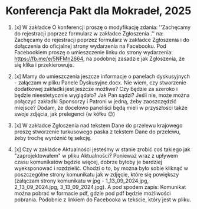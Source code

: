 # Konferencja Pakt dla Mokradeł, 2025

1. [x] W zakładce O konferencji proszę o modyfikację zdania: ''Zachęcamy do rejestracji poprzez formularz w zakładce Zgłoszenia .'' na:
    Zachęcamy do rejestracji poprzez formularz w zakładce Zgłoszenia i do dołączenia do oficjalnej strony wydarzenia na Facebooku.
    Pod Facebookiem proszę o umieszczenie linku do strony wydarzenia: https://fb.me/e/5NFMn2664, na podobnej zasadzie jak Zgłoszenia, że się klika i przekierowuje.

2. [x] Mamy do umieszczenia jeszcze informacje o panelach dyskusyjnych - załączam w pliku Panele Dyskusyjne.docx. Nie wiem, czy stworzenie dodatkowej zakładki jest jeszcze możliwe? Czy będzie za szeroko i będzie nieestetycznie wyglądało? Jak Pan sądzi? Jeśli nie, może można połączyć zakładki Sponsorzy i Patroni w jedną, żeby zaoszczędzić miejsce? Dodam, że docelowo paneliści będą mieli w przyszłości także swoje zdjęcia, jak prelegenci (w kółku 😉)

3. [x] W zakładce Zgłoszenia nad tekstem Dane do przelewu krajowego proszę stworzenie turkusowego paska z tekstem Dane do przelewu, żeby trochę wyróżnić tę sekcję.

4. [x] Czy w zakładce Aktualności jesteśmy w stanie zrobić coś takiego jak "zaprojektowałem" w pliku Aktualności? Ponieważ wraz z upływem czasu komunikatów będzie więcej, dobrze byłoby je bardziej wyeksponować i rozdzielić. Chodzi o to, by można było sobie kliknąć w poszczególne strony komunikatu jak w zdjęcie, które się powiększy (załączam strony komunikatu w jpg - 1_13_09_2024.jpg, 2_13_09_2024.jpg, 3_13_09_2024.jpg). A pod spodem zapis: Komunikat można pobrać w formacie pdf, gdzie pod pdf będzie możliwości pobrania. Podobnie z linkiem do Facebooka w tekście, który jest w pliku.
